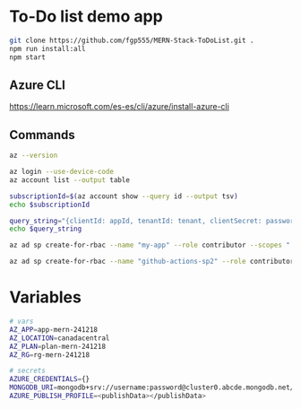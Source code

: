 # To-Do list demo app

```sh
git clone https://github.com/fgp555/MERN-Stack-ToDoList.git .
npm run install:all
npm start
```

## Azure CLI

https://learn.microsoft.com/es-es/cli/azure/install-azure-cli

## Commands

```sh
az --version

az login --use-device-code
az account list --output table

subscriptionId=$(az account show --query id --output tsv)
echo $subscriptionId

query_string="{clientId: appId, tenantId: tenant, clientSecret: password, subscriptionId: '$subscriptionId'}"
echo $query_string

az ad sp create-for-rbac --name "my-app" --role contributor --scopes "./subscriptions/$subscriptionId" --query "$query_string"

az ad sp create-for-rbac --name "github-actions-sp2" --role contributor --scopes "./subscriptions/$subscriptionId" --sdk-auth

```

# Variables

```sh
# vars
AZ_APP=app-mern-241218
AZ_LOCATION=canadacentral
AZ_PLAN=plan-mern-241218
AZ_RG=rg-mern-241218

# secrets
AZURE_CREDENTIALS={}
MONGODB_URI=mongodb+srv://username:password@cluster0.abcde.mongodb.net/database
AZURE_PUBLISH_PROFILE=<publishData></publishData>
```
